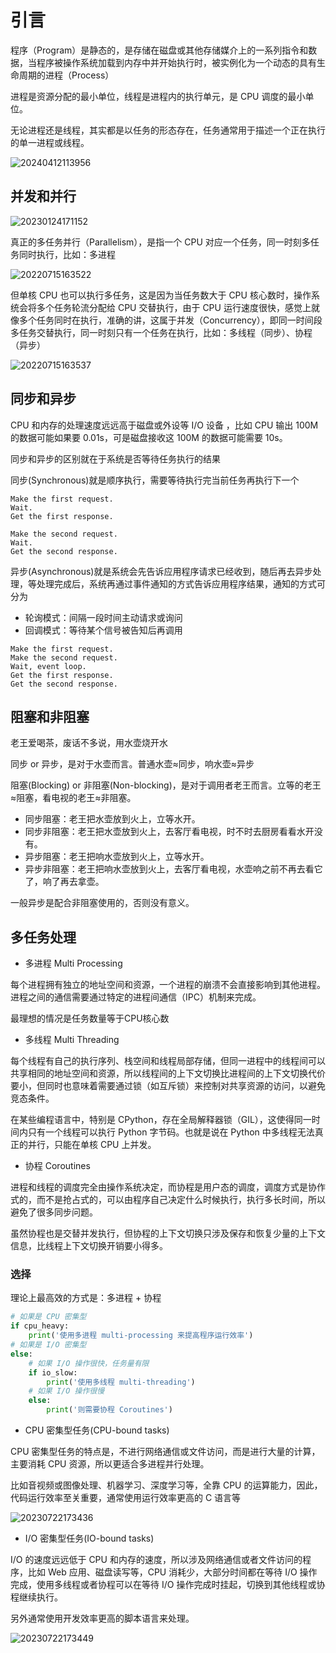 # 引言

程序（Program）是静态的，是存储在磁盘或其他存储媒介上的一系列指令和数据，当程序被操作系统加载到内存中并开始执行时，被实例化为一个动态的具有生命周期的进程（Process）

进程是资源分配的最小单位，线程是进程内的执行单元，是 CPU 调度的最小单位。

无论进程还是线程，其实都是以任务的形态存在，任务通常用于描述一个正在执行的单一进程或线程。

![20240412113956](https://image.zuoright.com/20240412113956.png)

## 并发和并行

![20230124171152](https://image.zuoright.com/20230124171152.png)

真正的多任务并行（Parallelism），是指一个 CPU 对应一个任务，同一时刻多任务同时执行，比如：多进程

![20220715163522](https://image.zuoright.com/20220715163522.png)

但单核 CPU 也可以执行多任务，这是因为当任务数大于 CPU 核心数时，操作系统会将多个任务轮流分配给 CPU 交替执行，由于 CPU 运行速度很快，感觉上就像多个任务同时在执行，准确的讲，这属于并发（Concurrency），即同一时间段多任务交替执行，同一时刻只有一个任务在执行，比如：多线程（同步）、协程（异步）

![20220715163537](https://image.zuoright.com/20220715163537.png)

## 同步和异步

CPU 和内存的处理速度远远高于磁盘或外设等 I/O 设备 ，比如 CPU 输出 100M 的数据可能如果要 0.01s，可是磁盘接收这 100M 的数据可能需要 10s。

同步和异步的区别就在于系统是否等待任务执行的结果

同步(Synchronous)就是顺序执行，需要等待执行完当前任务再执行下一个

```text
Make the first request.
Wait.
Get the first response.

Make the second request.
Wait.
Get the second response.
```

异步(Asynchronous)就是系统会先告诉应用程序请求已经收到，随后再去异步处理，等处理完成后，系统再通过事件通知的方式告诉应用程序结果，通知的方式可分为

- 轮询模式：间隔一段时间主动请求或询问
- 回调模式：等待某个信号被告知后再调用

```text
Make the first request.
Make the second request.
Wait, event loop.
Get the first response.
Get the second response.
```

## 阻塞和非阻塞

老王爱喝茶，废话不多说，用水壶烧开水

同步 or 异步，是对于水壶而言。普通水壶≈同步，响水壶≈异步

阻塞(Blocking) or 非阻塞(Non-blocking)，是对于调用者老王而言。立等的老王≈阻塞，看电视的老王≈非阻塞。

- 同步阻塞：老王把水壶放到火上，立等水开。
- 同步非阻塞：老王把水壶放到火上，去客厅看电视，时不时去厨房看看水开没有。
- 异步阻塞：老王把响水壶放到火上，立等水开。
- 异步非阻塞：老王把响水壶放到火上，去客厅看电视，水壶响之前不再去看它了，响了再去拿壶。

一般异步是配合非阻塞使用的，否则没有意义。

## 多任务处理

- 多进程 Multi Processing

每个进程拥有独立的地址空间和资源，一个进程的崩溃不会直接影响到其他进程。进程之间的通信需要通过特定的进程间通信（IPC）机制来完成。

最理想的情况是任务数量等于CPU核心数

- 多线程 Multi Threading

每个线程有自己的执行序列、栈空间和线程局部存储，但同一进程中的线程间可以共享相同的地址空间和资源，所以线程间的上下文切换比进程间的上下文切换代价要小，但同时也意味着需要通过锁（如互斥锁）来控制对共享资源的访问，以避免竞态条件。

在某些编程语言中，特别是 CPython，存在全局解释器锁（GIL），这使得同一时间内只有一个线程可以执行 Python 字节码。也就是说在 Python 中多线程无法真正的并行，只能在单核 CPU 上并发。

- 协程 Coroutines

进程和线程的调度完全由操作系统决定，而协程是用户态的调度，调度方式是协作式的，而不是抢占式的，可以由程序自己决定什么时候执行，执行多长时间，所以避免了很多同步问题。

虽然协程也是交替并发执行，但协程的上下文切换只涉及保存和恢复少量的上下文信息，比线程上下文切换开销要小得多。

### 选择

理论上最高效的方式是：多进程 + 协程

```python
# 如果是 CPU 密集型
if cpu_heavy:
    print('使用多进程 multi-processing 来提高程序运行效率')
# 如果是 I/O 密集型
else:
    # 如果 I/O 操作很快，任务量有限
    if io_slow:
        print('使用多线程 multi-threading')
    # 如果 I/O 操作很慢
    else:
        print('则需要协程 Coroutines')
```

- CPU 密集型任务(CPU-bound tasks)

CPU 密集型任务的特点是，不进行网络通信或文件访问，而是进行大量的计算，主要消耗 CPU 资源，所以更适合多进程并行处理。

比如音视频或图像处理、机器学习、深度学习等，全靠 CPU 的运算能力，因此，代码运行效率至关重要，通常使用运行效率更高的 C 语言等

![20230722173436](https://image.zuoright.com/20230722173436.png)

- I/O 密集型任务(IO-bound tasks)

I/O 的速度远远低于 CPU 和内存的速度，所以涉及网络通信或者文件访问的程序，比如 Web 应用、磁盘读写等，CPU 消耗少，大部分时间都在等待 I/O 操作完成，使用多线程或者协程可以在等待 I/O 操作完成时挂起，切换到其他线程或协程继续执行。

另外通常使用开发效率更高的脚本语言来处理。

![20230722173449](https://image.zuoright.com/20230722173449.png)
